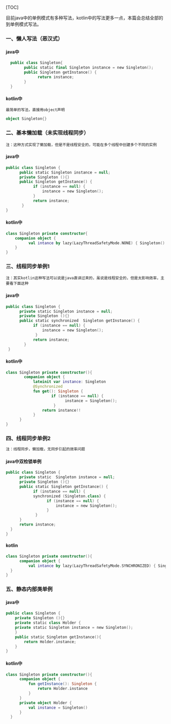 [TOC]

目前java中的单例模式有多种写法，kotlin中的写法更多一点，本篇会总结全部的到单例模式写法。

### 一、懒人写法（恶汉式）

#### java中

```kotlin
  public class Singleton{
        public static final Singleton instance = new Singleton();
        public Singleton getInstance() {
              return instance;
        }
  }
```

#### kotlin中

```kotlin
最简单的写法，直接用object声明

object Singleton{}
```

### 二、基本懒加载（未实现线程同步）

```
注：这种方式实现了懒加载，但是不是线程安全的，可能在多个线程中创建多个不同的实例
```

#### java中

```kotlin
public class Singleton {
      public static Singleton instance = null;
      private Singleton (){}
      public Singleton getInstance() {
            if (instance == null) {
                instance = new Singleton();
            }
            return instance;
       }
}
```

#### kotlin中

```kotlin
class Singleton private constructor{
    companion object {
          val intance by lazy(LazyThreadSafetyMode.NONE) { Singleton() }
    }
}
```

### 三、线程同步单例1

```
注：其实kotlin这种写法可以说是java直译过来的，虽说是线程安全的，但是太影响效率，主要看下面这种
```

#### java中

```kotlin
public class Singleton {
      private static Singleton instance = null;
      private Singleton (){}
      public static synchronized  Singleton getInstance() {
            if (instance == null) {
                instance = new Singleton();
             }
            return instance;
        }
 }
```

#### kotlin中

```kotlin
class Singleton private constructor(){
        companion object {
            lateinit var instance: Singleton
            @Synchronized
            fun get(): Singleton {
                    if (instance == null) {
                          instance = Singleton();
                     }
                return instance!!
            }
      }
}
```

### 四、线程同步单例2

```kotlin
注：线程同步，懒加载，无同步引起的效率问题
```

#### java中双检锁单例

```kotlin
public class Singleton {
      private static  Singleton instance = null;
      private Singleton (){}
      public static Singleton getInstance() {
            if (instance == null) {
            synchronized (Singleton.class) {
                  if (instance == null) {
                      instance = new Singleton();
                  }
             }
      }
      return instance;
  }
}
```

#### kotlin

```kotlin
class Singleton private constructor(){
      companion object {
          val intance by lazy(LazyThreadSafetyMode.SYNCHRONIZED) { Singleton() }
  }
}
```

### 五、静态内部类单例

#### java中

```kotlin
public class Singleton {
    private Singleton (){}
    private static class Holder {
    private static Singleton instance = new Singleton();
    }
    public static Singleton getInstance(){
        return Holder.instance;
    }
}
```

#### kotlin中

```kotlin
class Singleton private constructor(){
      companion object {
          fun getInstance(): Singleton {
              return Holder.instance
          }
      }
      private object Holder {
          val instance = Singleton()
      }
  }
```